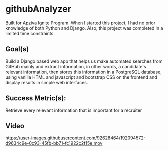# githubAnalyzer
Built for Apziva Ignite Program.
When I started this project, I had no prior knowledge of both Python and Django. 
Also, this project was completed in a limited time constraints.


## Goal(s)
Build a Django based web app that helps us make automated searches from GitHub mainly and extract information, in other words, a candidate's relevant information, then stores this information in a PostgreSQL database, using vanilla HTML and javascript and bootstrap CSS on the frontend and display results in simple web interfaces.

## Success Metric(s):
Retrieve every relevant information that is important for a recruiter

## Video 
https://user-images.githubusercontent.com/92628464/192094572-d9634c9e-0c93-45fb-bb71-fc1922c2f15e.mov

